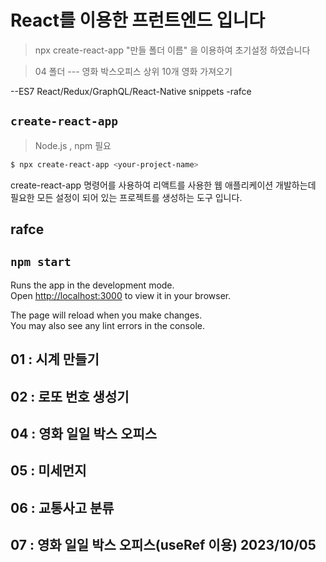 # React를 이용한 프런트엔드 입니다

> npx create-react-app "만들 폴더 이름" 을 이용하여 초기설정 하였습니다 

> 04 폴더 --- 영화 박스오피스 상위 10개 영화 가져오기

--ES7 React/Redux/GraphQL/React-Native snippets
-rafce

## `create-react-app`
> Node.js , npm 필요
```bash
$ npx create-react-app <your-project-name>
```
create-react-app 명령어를 사용하여 리액트를 사용한 웹 애플리케이션 개발하는데
필요한 모든 설정이 되어 있는 프로젝트를 생성하는 도구 입니다.

## rafce

## `npm start`

Runs the app in the development mode.\
Open [http://localhost:3000](http://localhost:3000) to view it in your browser.

The page will reload when you make changes.\
You may also see any lint errors in the console.

>>
## 01 : 시계 만들기
## 02 : 로또 번호 생성기
## 04 : 영화 일일 박스 오피스
## 05 : 미세먼지
## 06 : 교통사고 분류
## 07 : 영화 일일 박스 오피스(useRef 이용) 2023/10/05
